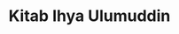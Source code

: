 ---
title: "Kitab Ihya Ulumuddin"
pubDate: 2024-08-05T05:00:00Z
description: 'Kitab Ihya Ulumuddin dengan berbagai format.'
price: ""
author: ""
image: '/blog/kitab-ihya-ulumuddin.jpg'
tags: ['Kitab']
getStarted: ""
liveDemo: ""
---
